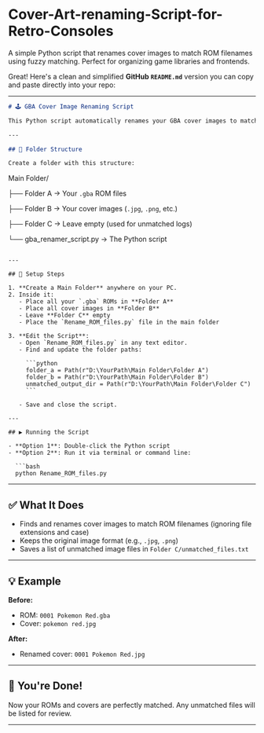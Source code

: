 # Cover-Art-renaming-Script-for-Retro-Consoles
A simple Python script that renames  cover images to match ROM filenames using fuzzy matching. Perfect for organizing game libraries and frontends.

Great! Here's a clean and simplified **GitHub `README.md`** version you can copy and paste directly into your repo:

---

```markdown
# 🕹️ GBA Cover Image Renaming Script

This Python script automatically renames your GBA cover images to match your ROM filenames — perfect for organizing your game collection or frontend display!

---

## 📁 Folder Structure

Create a folder with this structure:

```

Main Folder/

├── Folder A → Your `.gba` ROM files

├── Folder B → Your cover images (`.jpg`, `.png`, etc.)

├── Folder C → Leave empty (used for unmatched logs)

└── gba\_renamer\_script.py → The Python script


````

---

## 🔧 Setup Steps

1. **Create a Main Folder** anywhere on your PC.
2. Inside it:
   - Place all your `.gba` ROMs in **Folder A**
   - Place all cover images in **Folder B**
   - Leave **Folder C** empty
   - Place the `Rename_ROM_files.py` file in the main folder

3. **Edit the Script**:
   - Open `Rename_ROM_files.py` in any text editor.
   - Find and update the folder paths:

     ```python
     folder_a = Path(r"D:\YourPath\Main Folder\Folder A")
     folder_b = Path(r"D:\YourPath\Main Folder\Folder B")
     unmatched_output_dir = Path(r"D:\YourPath\Main Folder\Folder C")
     ```

   - Save and close the script.

---

## ▶️ Running the Script

- **Option 1**: Double-click the Python script  
- **Option 2**: Run it via terminal or command line:

  ```bash
  python Rename_ROM_files.py
````

---

## ✅ What It Does

* Finds and renames cover images to match ROM filenames (ignoring file extensions and case)
* Keeps the original image format (e.g., `.jpg`, `.png`)
* Saves a list of unmatched image files in `Folder C/unmatched_files.txt`

---

## 💡 Example

**Before:**

* ROM: `0001 Pokemon Red.gba`
* Cover: `pokemon red.jpg`

**After:**

* Renamed cover: `0001 Pokemon Red.jpg`

---

## 🎉 You're Done!

Now your ROMs and covers are perfectly matched. Any unmatched files will be listed for review.

---


